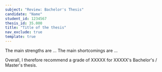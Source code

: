 ```yaml
---
subject: "Review: Bachelor's Thesis"
candidate: "Name"
student_id: 1234567
thesis_id: 35.000
title: "Title of the thesis"
nav_exclude: true
template: true
---
```


<!-- 
https://digital-work-lab.github.io/handbook/docs/30-teaching/30_processes/30.40.theses.html#grading
-->

<!-- Summary paragraph -->

<!-- Formal requirements summary -->

<!-- Main criteria summary: process -->

<!-- Main criteria summary: contribution -->

<!-- Summary of main strengths and shortcommings -->

The main strengths are ...
The main shortcomings are ...

Overall, I therefore recommend a grade of XXXXX for XXXXX's Bachelor's / Master's thesis.

